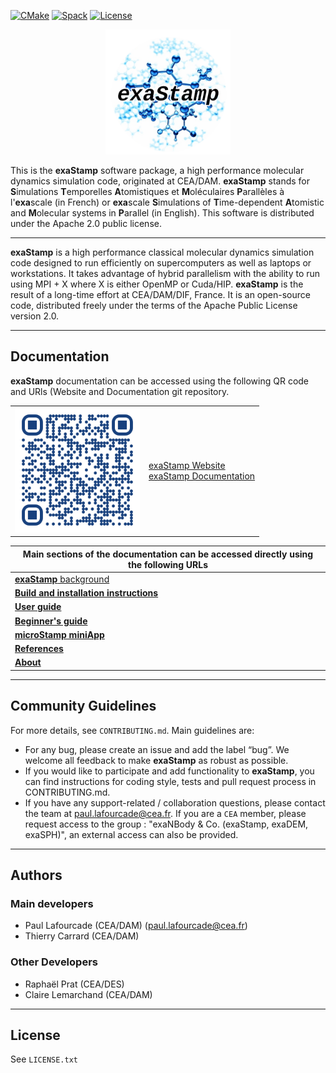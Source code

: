 [![CMake](https://github.com/Collab4exaNBody/exaStamp/actions/workflows/cmake.yml/badge.svg)](https://github.com/Collab4exaNBody/exaStamp/actions/workflows/cmake.yml)
[![Spack](https://github.com/Collab4exaNBody/exaStamp/actions/workflows/spack.yml/badge.svg)](https://github.com/Collab4exaNBody/exaStamp/actions/workflows/spack.yml)
[![License](https://img.shields.io/badge/License-Apache_2.0-blue.svg)](https://opensource.org/licenses/Apache-2.0)

<p align="center">
  <img src="doc/img/exaStamp-logo.png" alt="Example Stamp Logo" width="200"/>
</p>

This is the **exaStamp** software package, a high performance molecular dynamics simulation code, originated at CEA/DAM. **exaStamp** stands for **S**imulations **T**emporelles **A**tomistiques et **M**oléculaires **P**arallèles à l'**exa**scale (in French) or **exa**scale **S**imulations of **T**ime-dependent **A**tomistic and **M**olecular systems in **P**arallel (in English). This software is distributed under the Apache 2.0 public license.

-----------------------------------------------------------------------------------------------------------

**exaStamp** is a high performance classical molecular dynamics simulation code designed to run efficiently on supercomputers as well as laptops or workstations. It takes advantage of hybrid parallelism with the ability to run using MPI + X where X is either OpenMP or Cuda/HIP. **exaStamp** is the result of a long-time effort at CEA/DAM/DIF, France. It is an open-source code, distributed freely under the terms of the Apache Public License version 2.0.

-----------------------------------------------------------------------------------------------------------

## Documentation

**exaStamp** documentation can be accessed using the following QR code and URls (Website and Documentation git repository.

<div align="center">
  <table>
    <tr>
      <td><img src="doc/qr_doc_exastamp.png" width="200"/></td>
      <td><a href="https://collab4exanbody.github.io/doc_exaStamp"> exaStamp Website</a><br><a href="https://github.com/Collab4exaNBody/doc_exaStamp.git"> exaStamp Documentation </a></td>
    </tr>
  </table>
</div>


| Main sections of the documentation can be accessed directly using the following URLs                              |
|-------------------------------------------------------------------------------------------------------------------|
| [**exaStamp** background](https://collab4exanbody.github.io/doc_exaStamp/Background/index.html)                   |
| [**Build and installation instructions**](https://collab4exanbody.github.io/doc_exaStamp/BuildInstall/index.html) |
| [**User guide**](https://collab4exanbody.github.io/doc_exaStamp/User/index.html)                                  |
| [**Beginner's guide**](https://collab4exanbody.github.io/doc_exaStamp/Beginner/index.html)                        |
| [**microStamp miniApp**](https://collab4exanbody.github.io/doc_exaStamp/microStamp/index.html)                    |
| [**References**](https://collab4exanbody.github.io/doc_exaStamp/References/index.html)                            |
| [**About**](https://collab4exanbody.github.io/doc_exaStamp/About/index.html)                                      |

---------------------------------------------------------------------------------------------------------------------

## Community Guidelines

For more details, see `CONTRIBUTING.md`. Main guidelines are:

- For any bug, please create an issue and add the label “bug”. We welcome all feedback to make **exaStamp** as robust as possible.
- If you would like to participate and add functionality to **exaStamp**, you can find instructions for coding style, tests and pull request process in CONTRIBUTING.md.
- If you have any support-related / collaboration questions, please contact the team at paul.lafourcade@cea.fr. If you are a `CEA` member, please request access to the group : "exaNBody & Co. (exaStamp, exaDEM, exaSPH)", an external access can also be provided.

-----------------------------------------------------------------------------------------------------------

## Authors

### Main developers

- Paul Lafourcade (CEA/DAM) (paul.lafourcade@cea.fr)
- Thierry Carrard (CEA/DAM)

### Other Developers

- Raphaël Prat (CEA/DES)
- Claire Lemarchand (CEA/DAM)

-----------------------------------------------------------------------------------------------------------

## License

See `LICENSE.txt`
